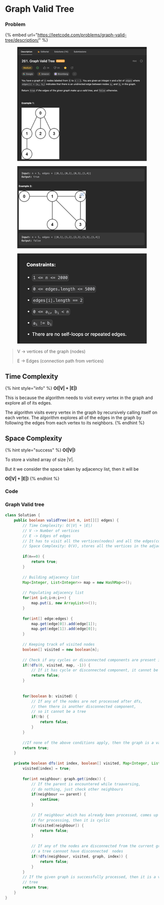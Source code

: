 # Graph Valid Tree

### Problem

{% embed url="https://leetcode.com/problems/graph-valid-tree/description/" %}

<figure><img src="../../.gitbook/assets/image (77).png" alt=""><figcaption></figcaption></figure>

<figure><img src="../../.gitbook/assets/image (8).png" alt=""><figcaption></figcaption></figure>

<figure><img src="../../.gitbook/assets/image (33).png" alt=""><figcaption></figcaption></figure>

> V -> vertices of the graph (nodes)
>
> E -> Edges (connection path from vertices)

## Time Complexity

{% hint style="info" %}
**O(|V| + |E|)**

This is because the algorithm needs to visit every vertex in the graph and explore all of its edges.

The algorithm visits every vertex in the graph by recursively calling itself on each vertex. The algorithm explores all of the edges in the graph by following the edges from each vertex to its neighbors.
{% endhint %}

## Space Complexity

{% hint style="success" %}
**O(|V|)**

To store a visited array of size |V|.

But it we consider the space taken by adjacency list, then it will be&#x20;

**O(|V| + |E|)**
{% endhint %}

### Code

### Graph Valid tree

```java
class Solution {
    public boolean validTree(int n, int[][] edges) {
        // Time Complexity: O(|V| + |E|)
        // V -> Number of vertices
        // E -> Edges of edges
        // It has to visit all the vertices(nodes) and all the edges(connections)
        // Space Complexity: O(V), stores all the vertices in the adjacency list
        
        if(n==0) {
            return true;
        }

        // Building adjacency list
        Map<Integer, List<Integer>> map = new HashMap<>();

        // Populating adjacency list
        for(int i=0;i<n;i++) {
            map.put(i, new ArrayList<>());
        }

        for(int[] edge:edges) {
            map.get(edge[0]).add(edge[1]);
            map.get(edge[1]).add(edge[0]);
        }
        
        // Keeping track of visited nodes
        boolean[] visited = new boolean[n];

        // Check if any cycles or disconnected components are present in graph
        if(!dfs(0, visited, map, -1)) {
            // If it has cycle or disconnected component, it cannot be a tree
            return false;
        }

      
        for(boolean b: visited) {
            // If any of the nodes are not processed after dfs, 
            // then there is another disconnected component, 
            // so it cannot be a tree
            if(!b) {
                return false;
            }
        }

        //If none of the above conditions apply, then the graph is a valid tree
        return true;
    }

    private boolean dfs(int index, boolean[] visited, Map<Integer, List<Integer>> graph, int parent) {
        visited[index] = true;

        for(int neighbour: graph.get(index)) {
            // If the parent is encountered while traaversing, 
            // do nothing, just check other neighbours
            if(neighbour == parent) {
                continue;
            }

            // If neighbour which has already been processed, comes up again
            // for processing, then it is cyclic
            if(visited[neighbour]) {
                return false;
            }

            // If any of the nodes are disconnected from the current graph, 
            // a tree cannoot have disconnected  nodes
            if(!dfs(neighbour, visited, graph, index)) {
                return false;
            }
        }
        // If the given graph is successfully processed, then it is a valid graph 
        // tree
        return true;
    }
}
```
